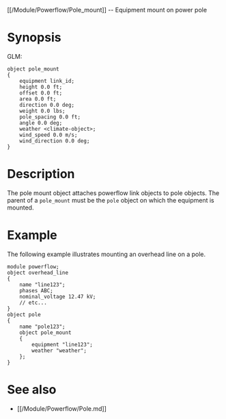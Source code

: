 [[/Module/Powerflow/Pole_mount]] -- Equipment mount on power pole

# Synopsis

GLM:

~~~
object pole_mount
{
    equipment link_id;
    height 0.0 ft;
    offset 0.0 ft;
    area 0.0 ft;
    direction 0.0 deg;
    weight 0.0 lbs;
    pole_spacing 0.0 ft;
    angle 0.0 deg;
    weather <climate-object>;
    wind_speed 0.0 m/s;
    wind_direction 0.0 deg;
}
~~~

# Description

The pole mount object attaches powerflow link objects to pole objects.  The
parent of a `pole_mount` must be the `pole` object on which the equipment is
mounted.

# Example

The following example illustrates mounting an overhead line on a pole.

~~~
module powerflow;
object overhead_line
{
    name "line123";
    phases ABC;
    nominal_voltage 12.47 kV;
    // etc...
}
object pole
{
    name "pole123";
    object pole_mount
    {
        equipment "line123";
        weather "weather";
    };
}
~~~

# See also

* [[/Module/Powerflow/Pole.md]]
